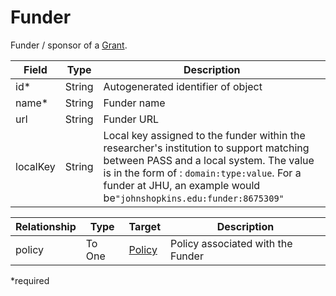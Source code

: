 # Funder

Funder / sponsor of a [Grant](Grant.md).

| Field    | Type   | Description                                                                                                                                                                                                                                              |
|----------|--------|----------------------------------------------------------------------------------------------------------------------------------------------------------------------------------------------------------------------------------------------------------|
| id*      | String | Autogenerated identifier of object                                                                                                                                                                                                                       |
| name*    | String | Funder name                                                                                                                                                                                                                                              |  
| url      | String | Funder URL                                                                                                                                                                                                                                               |
| localKey | String | Local key assigned to the funder within the researcher's institution to support matching between PASS and a local system. The value is in the form of : `domain:type:value`. For a funder at JHU, an example would be`"johnshopkins.edu:funder:8675309"` |

| Relationship   | Type   | Target    | Description |
| -------------- | ------ | --------- | ----------- | 
| policy         | To One | [Policy](Policy.md) | Policy associated with the Funder  |
 
*required 
